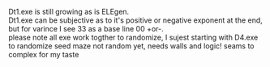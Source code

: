 Dt1.exe is still growing as is ELEgen.  
Dt1.exe can be subjective as to it's positive or negative exponent
at the end, but for varince I see 33 as a base line 00 +or-.  
please note all exe work togther to randomize, I sujest starting with D4.exe to randomize seed
maze not random yet, needs walls and logic! seams to complex for my taste
